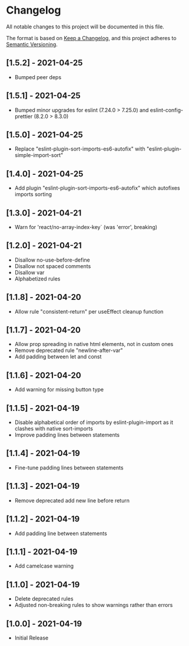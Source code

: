 # Changelog

All notable changes to this project will be documented in this file.

The format is based on [Keep a Changelog](https://keepachangelog.com/en/1.0.0/),
and this project adheres to [Semantic Versioning](https://semver.org/spec/v2.0.0.html).

## [1.5.2] - 2021-04-25

- Bumped peer deps

## [1.5.1] - 2021-04-25

- Bumped minor upgrades for eslint (7.24.0 > 7.25.0) and eslint-config-prettier (8.2.0 > 8.3.0)

## [1.5.0] - 2021-04-25

- Replace "eslint-plugin-sort-imports-es6-autofix" with "eslint-plugin-simple-import-sort"

## [1.4.0] - 2021-04-25

- Add plugin "eslint-plugin-sort-imports-es6-autofix" which autofixes imports sorting

## [1.3.0] - 2021-04-21

- Warn for 'react/no-array-index-key` (was 'error', breaking)

## [1.2.0] - 2021-04-21

- Disallow no-use-before-define
- Disallow not spaced comments
- Disallow var
- Alphabetized rules

## [1.1.8] - 2021-04-20

- Allow rule "consistent-return" per useEffect cleanup function

## [1.1.7] - 2021-04-20

- Allow prop spreading in native html elements, not in custom ones
- Remove deprecated rule "newline-after-var"
- Add padding between let and const

## [1.1.6] - 2021-04-20

- Add warning for missing button type

## [1.1.5] - 2021-04-19

- Disable alphabetical order of imports by eslint-plugin-import as it clashes with native sort-imports
- Improve padding lines between statements

## [1.1.4] - 2021-04-19

- Fine-tune padding lines between statements

## [1.1.3] - 2021-04-19

- Remove deprecated add new line before return

## [1.1.2] - 2021-04-19

- Add padding line between statements

## [1.1.1] - 2021-04-19

- Add camelcase warning

## [1.1.0] - 2021-04-19

- Delete deprecated rules
- Adjusted non-breaking rules to show warnings rather than errors

## [1.0.0] - 2021-04-19

- Initial Release
